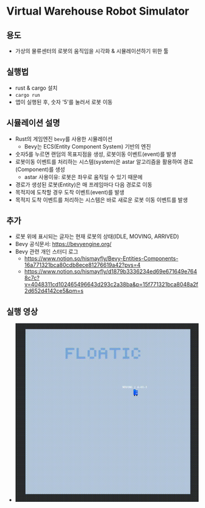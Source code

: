 # Virtual Warehouse Robot Simulator

## 용도
- 가상의 물류센터의 로봇의 움직임을 시각화 & 시뮬레이션하기 위한 툴

## 실행법
- rust & cargo 설치
- `cargo run`
- 앱이 실행된 후, 숫자 '5'를 눌러서 로봇 이동

## 시뮬레이션 설명
- Rust의 게임엔진 `bevy`를 사용한 시뮬레이션
  - Bevy는 ECS(Entity Component System) 기반의 엔진
- 숫자5를 누르면 랜덤의 목표지점을 생성, 로봇이동 이벤트(event)를 발생
- 로봇이동 이벤트를 처리하는 시스템(system)은 astar 알고리즘을 활용하여 경로(Component)를 생성
  - astar 사용이유: 로봇은 좌우로 움직일 수 있기 때문에
- 경로가 생성된 로봇(Entity)은 매 프레임마다 다음 경로로 이동
- 목적지에 도착할 경우 도착 이벤트(event)를 발생
- 목적지 도착 이벤트를 처리하는 시스템은 바로 새로운 로봇 이동 이벤트를 발생

## 추가
- 로봇 위에 표시되는 글자는 현재 로봇의 상태(IDLE, MOVING, ARRIVED)
- Bevy 공식문서: https://bevyengine.org/
- Bevy 관련 개인 스터디 로그
  - https://www.notion.so/hismayfly/Bevy-Entities-Components-16a771321bca80cdb8ece81276619a42?pvs=4
  - https://www.notion.so/hismayfly/d1879b3336234ed69e671649e7648c7c?v=4048311cd102465496643d293c2a38ba&p=15f771321bca8048a2f2d652d4142ce5&pm=s

## 실행 영상
- ![Simulation](./assets/simulation.gif)
